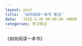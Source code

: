 ```yaml
---
layout: post
title:  "如何阅读一本书 笔记"
date:   2016-5-20 00:00:00 +0800
categories: 学习笔记
---
```


《如何阅读一本书》






